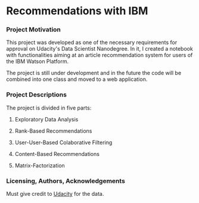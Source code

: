 # Recommendations with IBM


### Project Motivation

This project was developed as one of the necessary requirements for approval on Udacity's Data Scientist Nanodegree. In it, I created a notebook with functionalities aiming at an article recommendation system for users of the IBM Watson Platform.

The project is still under development and in the future the code will be combined into one class and moved to a web application.

### Project Descriptions

The project is divided in five parts:

 1. Exploratory Data Analysis
 
 2. Rank-Based Recommendations
 
 3. User-User-Based Colaborative Filtering
 
 4. Content-Based Recommendations
 
 5. Matrix-Factorization
     
 
 
### Licensing, Authors, Acknowledgements

Must give credit to [Udacity](https://www.udacity.com/) for the data.
